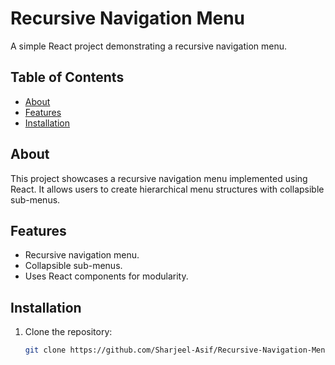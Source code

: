 # Recursive Navigation Menu



A simple React project demonstrating a recursive navigation menu.

## Table of Contents

- [About](#about)
- [Features](#features)
- [Installation](#installation)


## About

This project showcases a recursive navigation menu implemented using React. It allows users to create hierarchical menu structures with collapsible sub-menus.

## Features

- Recursive navigation menu.
- Collapsible sub-menus.
- Uses React components for modularity.

## Installation

1. Clone the repository:

   ```bash
   git clone https://github.com/Sharjeel-Asif/Recursive-Navigation-Menu.git
